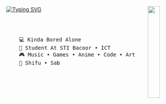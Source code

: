 <img src="https://github.com/yourorly/assets/blob/main/ihhhKlee2.png?raw=true" width="25%" align="right" />
<a href="https://git.io/typing-svg"><img src="https://readme-typing-svg.demolab.com?font=Fira+Code&pause=1000&color=00F75D&multiline=true&random=false&width=435&lines=Hello!+What+gets+you+here%3F;Im+Orly%2C+That+Who+Always+Gets+bored" alt="Typing SVG" /></a>

<br><br>
<pre>
    💻 Kinda Bored Alone
    📖 Student At STI Bacoor • ICT
    🎮 Music • Games • Anime • Code • Art
    🐾 Shifu • Sab
</pre>
<br><br>

